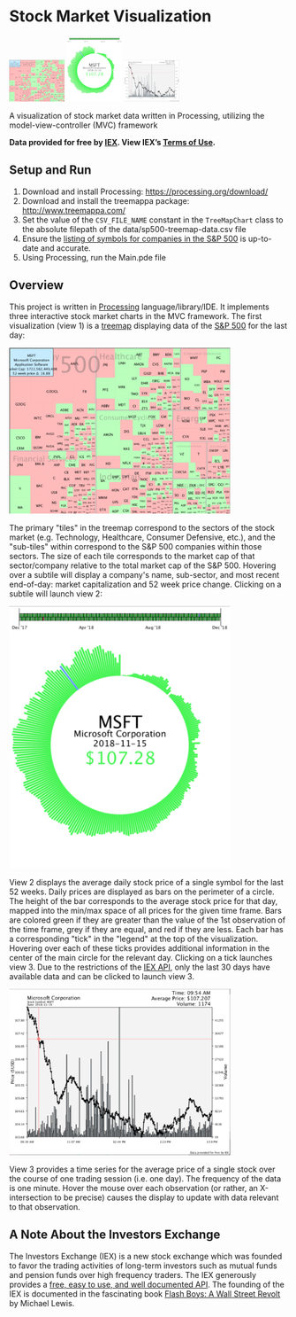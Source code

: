 # Stock Market Visualization
<p float="left">
  <img src="images/view1_treemap_small.png" width="100" />
  <img src="images/view2_radial_last_52_weeks_daily_close_timeseries_small.png" width="100" /> 
  <img src="images/view3_line_and_bar_day_timeseries_small.png" width="100" /> 
</p>


A visualization of stock market data written in Processing, utilizing the model-view-controller (MVC) framework

<strong>Data provided for free by <a href="https://iextrading.com/developer">IEX</a>. View IEX’s <a href="https://iextrading.com/api-exhibit-a/">Terms of Use</a>.</strong>

## Setup and Run

1. Download and install Processing: https://processing.org/download/  
2. Download and install the treemappa package:  http://www.treemappa.com/  
3. Set the value of the `CSV_FILE_NAME` constant in the `TreeMapChart` class to the absolute filepath of the data/sp500-treemap-data.csv file  
4. Ensure the <a href="Main/data/sp-500-symbols.txt">listing of symbols for companies in the S&P 500</a> is up-to-date and accurate.
4. Using Processing, run the Main.pde file  

## Overview

This project is written in <a href="https://processing.org/">Processing</a> language/library/IDE.  It implements three interactive stock market charts in the MVC framework.  The first visualization (view 1) is a <a href="https://en.wikipedia.org/wiki/Treemapping">treemap</a> displaying data of the <a href="https://en.wikipedia.org/wiki/S%26P_500_Index">S&P 500</a> for the last day:

<p float="left">
	<img src="images/view1_treemap_large.png" width="400" />
</p>

The primary "tiles" in the treemap correspond to the sectors of the stock market (e.g. Technology, Healthcare, Consumer Defensive, etc.), and the "sub-tiles" within correspond to the S&P 500 companies within those sectors.  The size of each tile corresponds to the market cap of that sector/company relative to the total market cap of the S&P 500.  Hovering over a subtile will display a company's name, sub-sector, and most recent end-of-day: market capitalization and 52 week price change.  Clicking on a subtile will launch view 2:

<p float="left">
	<img src="images/view2_radial_last_52_weeks_daily_close_timeseries_large.png" width="400" />
</p>

View 2 displays the average daily stock price of a single symbol for the last 52 weeks. Daily prices are displayed as bars on the perimeter of a circle.  The height of the bar corresponds to the average stock price for that day, mapped into the min/max space of all prices for the given time frame.  Bars are colored green if they are greater than the value of the 1st observation of the time frame, grey if they are equal, and red if they are less. Each bar has a corresponding "tick" in the "legend" at the top of the visualization. Hovering over each of these ticks provides additional information in the center of the main circle for the relevant day.  Clicking on a tick launches view 3.  Due to the restrictions of the <a href="https://iextrading.com/developer">IEX API</a>, only the last 30 days have available data and can be clicked to launch view 3.

<p float="left">
	<img src="images/view3_line_and_bar_day_timeseries_large.png" width="400" />
</p>

View 3 provides a time series for the average price of a single stock over the course of one trading session (i.e. one day).  The frequency of the data is one minute.  Hover the mouse over each observation (or rather, an X-intersection to be precise) causes the display to update with data relevant to that observation.

## A Note About the Investors Exchange

The Investors Exchange (IEX) is a new stock exchange which was founded to favor the trading activities of  long-term investors such as mutual funds and pension funds over high frequency traders. The IEX generously provides a <a href="https://iextrading.com/developer/">free, easy to use, and well documented API</a>. The founding of the IEX is documented in the fascinating book <a href="https://www.amazon.com/Flash-Boys-Wall-Street-Revolt/dp/0393351599">Flash Boys: A Wall Street Revolt</a> by Michael Lewis.
